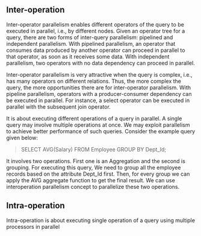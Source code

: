 ## Inter-operation

Inter-operator parallelism enables different operators of the query to be executed in parallel, i.e., by different nodes. Given an operator tree for a query, there are two forms of inter-query parallelism: pipelined and independent parallelism. With pipelined parallelism, an operator that consumes data produced by another operator can proceed in parallel to that operator, as soon as it receives some data. With independent parallelism, two operators with no data dependency can proceed in parallel.

Inter-operator parallelism is very attractive when the query is complex, i.e., has many operators on different relations. Thus, the more complex the query, the more opportunities there are for inter-operator parallelism. With pipeline parallelism, operators with a producer-consumer dependency can be executed in parallel. For instance, a select operator can be executed in parallel with the subsequent join operator.

It is about executing different operations of a query in parallel. A single query may involve multiple operations at once. We may exploit parallelism to achieve better performance of such queries. Consider the example query given below:

> SELECT AVG(Salary) FROM Employee GROUP BY Dept_Id;

It involves two operations. First one is an Aggregation and the second is grouping. For executing this query,
We need to group all the employee records based on the attribute Dept_Id first.
Then, for every group we can apply the AVG aggregate function to get the final result.
We can use interoperation parallelism concept to parallelize these two operations.

## Intra-operation

Intra-operation is about executing single operation of a query using multiple processors in parallel
